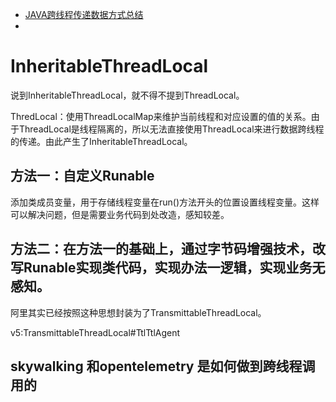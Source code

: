 - [JAVA跨线程传递数据方式总结](https://blog.csdn.net/RomanticLiuxu/article/details/117359658)
-   
# InheritableThreadLocal 
说到InheritableThreadLocal，就不得不提到ThreadLocal。

ThredLocal：使用ThreadLocalMap来维护当前线程和对应设置的值的关系。由于ThreadLocal是线程隔离的，所以无法直接使用ThreadLocal来进行数据跨线程的传递。由此产生了InheritableThreadLocal。


## 方法一：自定义Runable

添加类成员变量，用于存储线程变量在run()方法开头的位置设置线程变量。这样可以解决问题，但是需要业务代码到处改造，感知较差。

## 方法二：在方法一的基础上，通过字节码增强技术，改写Runable实现类代码，实现办法一逻辑，实现业务无感知。
阿里其实已经按照这种思想封装为了TransmittableThreadLocal。



v5:TransmittableThreadLocal#TtlTtlAgent

## skywalking 和opentelemetry 是如何做到跨线程调用的